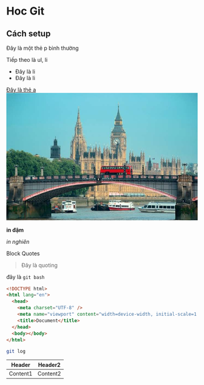 # Hoc Git

## Cách setup

Đây là một thẻ p bình thường

Tiếp theo là ul, li

- Đây là li
- Đây là li

[Đây là thẻ a](google.com)
![Đây là nước anh](./anh.jpg)

**in đậm**

_in nghiên_

Block Quotes

> Đây là quoting

đây là `git bash`

```html
<!DOCTYPE html>
<html lang="en">
  <head>
    <meta charset="UTF-8" />
    <meta name="viewport" content="width=device-width, initial-scale=1.0" />
    <title>Document</title>
  </head>
  <body></body>
</html>
```

```bash
git log
```

| Header   | Header2  |
| -------- | -------- |
| Content1 | Content2 |

